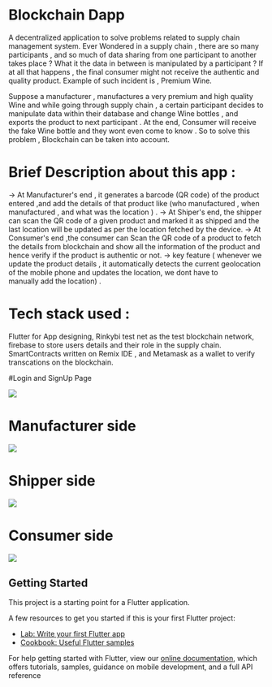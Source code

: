 # Blockchain Dapp

A decentralized application to solve problems related to supply chain management system.
Ever Wondered in a supply chain , there are so many participants , and so much of data sharing from one participant to another takes place ? 
What it the data in between is manipulated by a participant ?  If at all that happens , the final consumer might not receive the authentic and quality product.
Example of such incident is , Premium Wine.

Suppose a manufacturer , manufactures a very premium and high quality Wine and while going through supply chain , a certain participant decides to manipulate data 
within their database and change Wine bottles , and exports the product to next participant . At the end, Consumer will receive the fake Wine bottle and they wont even 
come to know . So to solve this problem , Blockchain can be taken into account.


# Brief Description about this app :
-> At Manufacturer's end , it generates a barcode (QR code) of the product entered ,and add the details of that product like  (who manufactured , when manufactured , and what was the location ) .
-> At Shiper's end, the shipper can scan the QR code of a given product and marked it as shipped and the last location will be updated as per the location fetched by the device.
-> At Consumer's end ,the consumer can Scan the QR code of a product to fetch the details from blockchain and show all the information of the product and hence verify if the          product is authentic or not.
-> key feature ( whenever we update  the product details , it automatically detects the current geolocation of the mobile phone and updates the location, we dont have to   
   manually add the location) .
   
   

# Tech stack used : 
 Flutter for App designing, 
 Rinkybi test net as the test blockchain network, 
 firebase to store users details and their role in the supply chain.
 SmartContracts written on Remix IDE ,
 and Metamask as a wallet to  verify transcations on the blockchain.



#Login and SignUp Page

![](https://github.com/abhinvanand01/Blockchain-DApp/blob/a595e9bcb1c2c21417aa80bf39d5eebc3c54278d/loginFast.gif)


# Manufacturer side
![](https://github.com/abhinvanand01/Blockchain-DApp/blob/a595e9bcb1c2c21417aa80bf39d5eebc3c54278d/manufacturer.gif)




# Shipper side
![](https://github.com/abhinvanand01/Blockchain-DApp/blob/a595e9bcb1c2c21417aa80bf39d5eebc3c54278d/shipper_page.gif)



# Consumer side
![](https://github.com/abhinvanand01/Blockchain-DApp/blob/a595e9bcb1c2c21417aa80bf39d5eebc3c54278d/consumer.gif)




## Getting Started

This project is a starting point for a Flutter application.

A few resources to get you started if this is your first Flutter project:

- [Lab: Write your first Flutter app](https://flutter.dev/docs/get-started/codelab)
- [Cookbook: Useful Flutter samples](https://flutter.dev/docs/cookbook)

For help getting started with Flutter, view our
[online documentation](https://flutter.dev/docs), which offers tutorials,
samples, guidance on mobile development, and a full API reference
